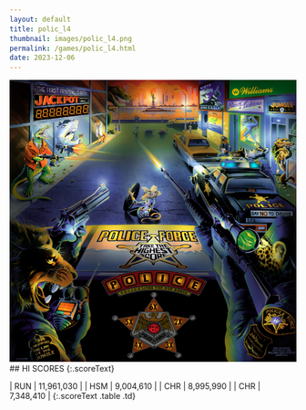 ```yaml
---
layout: default
title: polic_l4
thumbnail: images/polic_l4.png
permalink: /games/polic_l4.html
date: 2023-12-06
---
```


<img src="../images/polic_l4.png" class="gameThumbnail img-fluid mx-auto align-middle">
## HI SCORES
{:.scoreText}

| RUN | 11,961,030 | 
| HSM | 9,004,610 | 
| CHR | 8,995,990 | 
| CHR | 7,348,410 | 
{:.scoreText .table .td}
